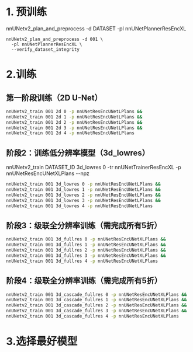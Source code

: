 # 1. 预训练
nnUNetv2_plan_and_preprocess -d DATASET -pl nnUNetPlannerResEncXL
```commandline
nnUNetv2_plan_and_preprocess -d 001 \
  -pl nnUNetPlannerResEncXL \
  --verify_dataset_integrity
```


# 2.训练
## 第一阶段训练（2D U-Net）

```bash
nnUNetv2_train 001 2d 0 -p nnUNetResEncUNetLPlans &&
nnUNetv2_train 001 2d 1 -p nnUNetResEncUNetLPlans &&
nnUNetv2_train 001 2d 2 -p nnUNetResEncUNetLPlans &&
nnUNetv2_train 001 2d 3 -p nnUNetResEncUNetLPlans &&
nnUNetv2_train 001 2d 4 -p nnUNetResEncUNetLPlans

```


## 阶段2：训练低分辨率模型（3d_lowres）
nnUNetv2_train DATASET_ID 3d_lowres 0 -tr nnUNetTrainerResEncXL -p nnUNetResEncUNetXLPlans --npz
```bash
nnUNetv2_train 001 3d_lowres 0 -p nnUNetResEncUNetLPlans &&
nnUNetv2_train 001 3d_lowres 1 -p nnUNetResEncUNetLPlans &&
nnUNetv2_train 001 3d_lowres 2 -p nnUNetResEncUNetLPlans &&
nnUNetv2_train 001 3d_lowres 3 -p nnUNetResEncUNetLPlans &&
nnUNetv2_train 001 3d_lowres 4 -p nnUNetResEncUNetLPlans
```
## 阶段3：级联全分辨率训练（需完成所有5折）
```bash
nnUNetv2_train 001 3d_fullres 0 -p nnUNetResEncUNetXLPlans &&
nnUNetv2_train 001 3d_fullres 1 -p nnUNetResEncUNetXLPlans &&
nnUNetv2_train 001 3d_fullres 2 -p nnUNetResEncUNetXLPlans &&
nnUNetv2_train 001 3d_fullres 3 -p nnUNetResEncUNetXLPlans &&
nnUNetv2_train 001 3d_fullres 4 -p nnUNetResEncUNetXLPlans
```
## 阶段4：级联全分辨率训练（需完成所有5折）
```bash
nnUNetv2_train 001 3d_cascade_fullres 0 -p nnUNetResEncUNetXLPlans &&
nnUNetv2_train 001 3d_cascade_fullres 1 -p nnUNetResEncUNetXLPlans &&
nnUNetv2_train 001 3d_cascade_fullres 2 -p nnUNetResEncUNetXLPlans &&
nnUNetv2_train 001 3d_cascade_fullres 3 -p nnUNetResEncUNetXLPlans &&
nnUNetv2_train 001 3d_cascade_fullres 4 -p nnUNetResEncUNetXLPlans
```
# 3.选择最好模型


